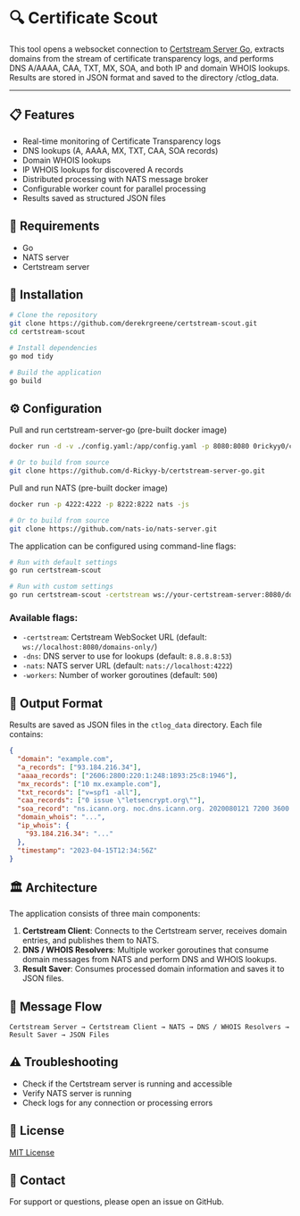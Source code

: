 # 🔍 Certificate Scout

This tool opens a websocket connection to [Certstream Server Go](https://github.com/d-Rickyy-b/certstream-server-go), extracts domains from the stream of certificate transparency logs, and performs DNS A/AAAA, CAA, TXT, MX, SOA, and both IP and domain WHOIS lookups. Results are stored in JSON format and saved to the directory /ctlog_data.

---

## 📋 Features

- Real-time monitoring of Certificate Transparency logs
- DNS lookups (A, AAAA, MX, TXT, CAA, SOA records)
- Domain WHOIS lookups
- IP WHOIS lookups for discovered A records
- Distributed processing with NATS message broker
- Configurable worker count for parallel processing
- Results saved as structured JSON files

## 🔧 Requirements

- Go
- NATS server
- Certstream server

## 🚀 Installation

```bash
# Clone the repository
git clone https://github.com/derekrgreene/certstream-scout.git
cd certstream-scout

# Install dependencies
go mod tidy

# Build the application
go build
```

## ⚙️ Configuration

Pull and run certstream-server-go (pre-built docker image)
```bash
docker run -d -v ./config.yaml:/app/config.yaml -p 8080:8080 0rickyy0/certstream-server-go

# Or to build from source 
git clone https://github.com/d-Rickyy-b/certstream-server-go.git
```

Pull and run NATS (pre-built docker image)
```bash
docker run -p 4222:4222 -p 8222:8222 nats -js

# Or to build from source 
git clone https://github.com/nats-io/nats-server.git
```

The application can be configured using command-line flags:

```bash
# Run with default settings
go run certstream-scout

# Run with custom settings
go run certstream-scout -certstream ws://your-certstream-server:8080/domains-only/ -dns 1.1.1.1:53 -nats nats://your-nats-server:4222 -workers 50
```

### Available flags:

- `-certstream`: Certstream WebSocket URL (default: `ws://localhost:8080/domains-only/`)
- `-dns`: DNS server to use for lookups (default: `8.8.8.8:53`)
- `-nats`: NATS server URL (default: `nats://localhost:4222`)
- `-workers`: Number of worker goroutines (default: `500`)

## 📂 Output Format

Results are saved as JSON files in the `ctlog_data` directory. Each file contains:

```json
{
  "domain": "example.com",
  "a_records": ["93.184.216.34"],
  "aaaa_records": ["2606:2800:220:1:248:1893:25c8:1946"],
  "mx_records": ["10 mx.example.com"],
  "txt_records": ["v=spf1 -all"],
  "caa_records": ["0 issue \"letsencrypt.org\""],
  "soa_record": "ns.icann.org. noc.dns.icann.org. 2020080121 7200 3600 1209600 3600",
  "domain_whois": "...",
  "ip_whois": {
    "93.184.216.34": "..."
  },
  "timestamp": "2023-04-15T12:34:56Z"
}
```

## 🏛️ Architecture

The application consists of three main components:

1. **Certstream Client**: Connects to the Certstream server, receives domain entries, and publishes them to NATS.
2. **DNS / WHOIS Resolvers**: Multiple worker goroutines that consume domain messages from NATS and perform DNS and WHOIS lookups.
3. **Result Saver**: Consumes processed domain information and saves it to JSON files.

## 🔄 Message Flow

```
Certstream Server → Certstream Client → NATS → DNS / WHOIS Resolvers → Result Saver → JSON Files
```

## ⚠️ Troubleshooting

- Check if the Certstream server is running and accessible
- Verify NATS server is running
- Check logs for any connection or processing errors

## 📝 License

[MIT License](LICENSE)

## 📧 Contact

For support or questions, please open an issue on GitHub.